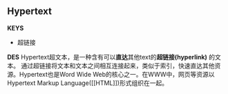 ## Hypertext
**KEYS**
- 超链接

**DES**
Hypertext超文本，是一种含有可以**直达**其他text的**超链接(hyperlink)** 的文本。
通过超链接将文本和文本之间相互连接起来，类似于索引，快速直达其他资源。Hypertext也是Word Wide Web的核心之一。在WWW中，网页等资源以Hypertext Markup Language([[HTML]])形式组织在一起。

